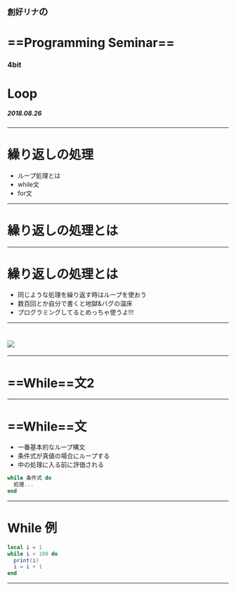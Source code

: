 <!-- $theme: gaia -->


## `創好リナ`の
# ==Programming Seminar==
### 4bit 
# Loop
##### 2018.08.26

---

# 繰り返しの処理
- ループ処理とは
- while文
- for文

---

# 繰り返しの処理とは


---

# 繰り返しの処理とは
- 同じような処理を繰り返す時はループを使おう
- 数百回とか自分で書くと地獄&バグの温床
- プログラミングしてるとめっちゃ使うよ!!!

---

# ![](D:\Stream\Slide\Lina-Programming-Seminar\004-loop\img\14f05690bfd503291c32fe4bf6652243.png)

---

# ==While==文2

--- 
# ==While==文
- 一番基本的なループ構文
- 条件式が真値の場合にループする
- 中の処理に入る前に評価される
```lua
while 条件式 do
  処理...
end
```

---

# While 例
```lua
local i = 1
while i < 100 do
  print(i)
  i = i + 1
end
```

---


